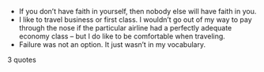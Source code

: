  - If you don’t have faith in yourself, then nobody else will have faith in you.
 - I like to travel business or first class. I wouldn’t go out of my way to pay through the nose if the particular airline had a perfectly adequate economy class – but I do like to be comfortable when traveling.
 - Failure was not an option. It just wasn’t in my vocabulary.

3 quotes